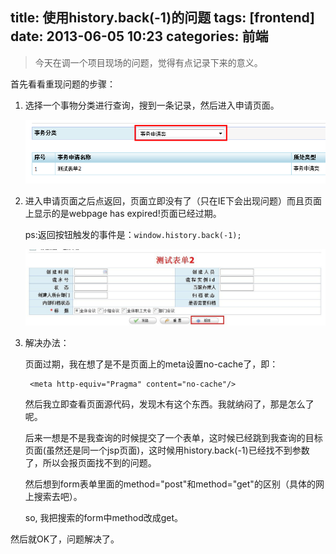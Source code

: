 title: 使用history.back(-1)的问题
tags: [frontend]
date: 2013-06-05 10:23
categories: 前端
---

> 今天在调一个项目现场的问题，觉得有点记录下来的意义。

首先看看重现问题的步骤：

1. 选择一个事物分类进行查询，搜到一条记录，然后进入申请页面。
	
	![](/imgs/history/1.png)
	
2. 进入申请页面之后点返回，页面立即没有了（只在IE下会出现问题）而且页面上显示的是webpage has expired!页面已经过期。

	ps:返回按钮触发的事件是：`window.history.back(-1);`
	
	![](/imgs/history/2.jpg)
	
3. 解决办法：

	页面过期，我在想了是不是页面上的meta设置no-cache了，即：
		
		<meta http-equiv="Pragma" content="no-cache"/>
	然后我立即查看页面源代码，发现木有这个东西。我就纳闷了，那是怎么了呢。

	后来一想是不是我查询的时候提交了一个表单，这时候已经跳到我查询的目标页面(虽然还是同一个jsp页面)，这时候用history.back(-1)已经找不到参数了，所以会报页面找不到的问题。
	
	然后想到form表单里面的method="post"和method="get"的区别（具体的网上搜索去吧）。
	
	so, 我把搜索的form中method改成get。

然后就OK了，问题解决了。